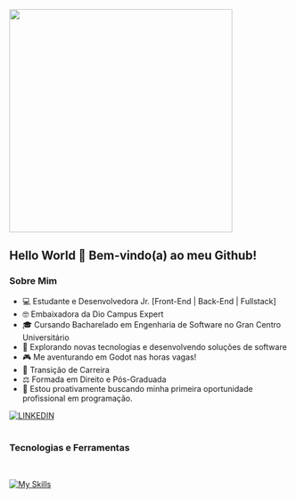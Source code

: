 <div>
  <img height="400em" src="https://user-images.githubusercontent.com/74038190/225813708-98b745f2-7d22-48cf-9150-083f1b00d6c9.gif"/>
</div>

## Hello World 👋 Bem-vindo(a) ao meu Github!

### Sobre Mim

- 💻 Estudante e Desenvolvedora Jr. [Front-End | Back-End | Fullstack]
- 🤓 Embaixadora da Dio Campus Expert
- 🎓 Cursando Bacharelado em Engenharia de Software no Gran Centro Universitário
- 🤖 Explorando novas tecnologias e desenvolvendo soluções de software
- 🎮 Me aventurando em Godot nas horas vagas! 
- 💼 Transição de Carreira
- ⚖️ Formada em Direito e Pós-Graduada
- 🌱 Estou proativamente buscando minha primeira oportunidade profissional em programação.

[![LINKEDIN](https://img.shields.io/badge/LinkedIn-0077B5?style=for-the-badge&logo=linkedin&logoColor=white)](https://www.linkedin.com/in/erikacodee/)

#

### Tecnologias e Ferramentas
<br>

 [![My Skills](https://skillicons.dev/icons?i=html,css,javascript,java,vscode,git,github,figma,notion)](https://skillicons.dev)

